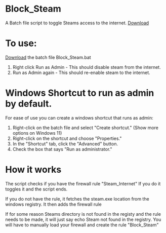 # Block_Steam
A Batch file script to toggle Steams access to the internet. [Download](https://github.com/8bitpineapple/Block_Steam/releases/download/v1.0.0/Block_Steam.bat)

# To use:
[Download](https://github.com/8bitpineapple/Block_Steam/releases/download/v1.0.0/Block_Steam.bat) the batch file Block_Steam.bat
1. Right click Run as Admin - This should disable steam from the internet.
2. Run as Admin again - This should re-enable steam to the internet.

# Windows Shortcut to run as admin by default.
For ease of use you can create a windows shortcut that runs as admin:
1. Right-click on the batch file and select "Create shortcut." (Show more options on Windows 11)
2. Right-click on the shortcut and choose "Properties."
3. In the "Shortcut" tab, click the "Advanced" button.
4. Check the box that says "Run as administrator."

# How it works
The script checks if you have the firewall rule "Steam_Internet"
If you do it toggles it and the script ends.

If you do not have the rule, it fetches the steam.exe location from the windows registry.
It then adds the firewall rule

If for some reason Steams directory is not found in the registy and the rule needs to be made, it will just say echo Steam not found in the registry.
You will have to manually load your firewall and create the rule "Block_Steam"

